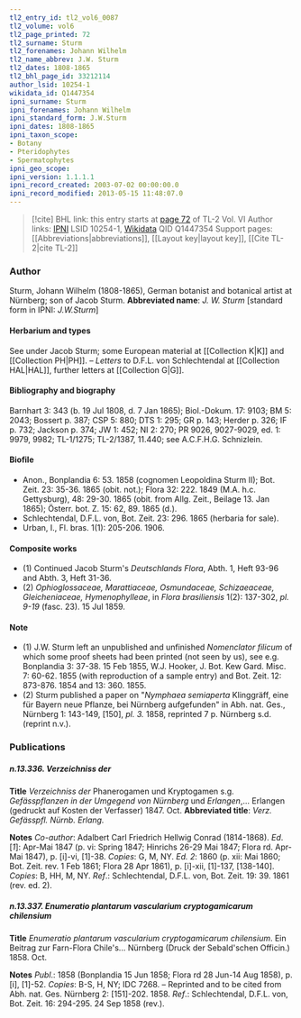 ```yaml
---
tl2_entry_id: tl2_vol6_0087
tl2_volume: vol6
tl2_page_printed: 72
tl2_surname: Sturm
tl2_forenames: Johann Wilhelm
tl2_name_abbrev: J.W. Sturm
tl2_dates: 1808-1865
tl2_bhl_page_id: 33212114
author_lsid: 10254-1
wikidata_id: Q1447354
ipni_surname: Sturm
ipni_forenames: Johann Wilhelm
ipni_standard_form: J.W.Sturm
ipni_dates: 1808-1865
ipni_taxon_scope: 
- Botany
- Pteridophytes
- Spermatophytes
ipni_geo_scope: 
ipni_version: 1.1.1.1
ipni_record_created: 2003-07-02 00:00:00.0
ipni_record_modified: 2013-05-15 11:48:07.0
---
```


> [!cite] BHL link: this entry starts at [page 72](https://www.biodiversitylibrary.org/page/33212114) of TL-2 Vol. VI
> Author links: [IPNI](https://www.ipni.org/a/10254-1) LSID 10254-1, [Wikidata](https://www.wikidata.org/wiki/Q1447354) QID Q1447354
> Support pages: [[Abbreviations|abbreviations]], [[Layout key|layout key]], [[Cite TL-2|cite TL-2]]

### Author

Sturm, Johann Wilhelm (1808-1865), German botanist and botanical artist at Nürnberg; son of Jacob Sturm. 
**Abbreviated name**: *J. W. Sturm* \[standard form in IPNI: *J.W.Sturm*\]

#### Herbarium and types

See under Jacob Sturm; some European material at [[Collection K|K]] and [[Collection PH|PH]]. – *Letters* to D.F.L. von Schlechtendal at [[Collection HAL|HAL]], further letters at [[Collection G|G]].

#### Bibliography and biography

Barnhart 3: 343 (b. 19 Jul 1808, d. 7 Jan 1865); Biol.-Dokum. 17: 9103; BM 5: 2043; Bossert p. 387; CSP 5: 880; DTS 1: 295; GR p. 143; Herder p. 326; IF p. 732; Jackson p. 374; JW 1: 452; NI 2: 270; PR 9026, 9027-9029, ed. 1: 9979, 9982; TL-1/1275; TL-2/1387, 11.440; see A.C.F.H.G. Schnizlein.

#### Biofile

- Anon., Bonplandia 6: 53. 1858 (cognomen Leopoldina Sturm II); Bot. Zeit. 23: 35-36. 1865 (obit. not.); Flora 32: 222. 1849 (M.A. h.c. Gettysburg), 48: 29-30. 1865 (obit. from Allg. Zeit., Beilage 13. Jan 1865); Österr. bot. Z. 15: 62, 89. 1865 (d.).
- Schlechtendal, D.F.L. von, Bot. Zeit. 23: 296. 1865 (herbaria for sale).
- Urban, I., Fl. bras. 1(1): 205-206. 1906.

#### Composite works

- (1) Continued Jacob Sturm's *Deutschlands Flora*, Abth. 1, Heft 93-96 and Abth. 3, Heft 31-36.
- (2) *Ophioglossaceae, Marattiaceae, Osmundaceae, Schizaeaceae, Gleicheniaceae, Hymenophylleae*, in *Flora brasiliensis* 1(2): 137-302, *pl. 9-19* (fasc. 23). 15 Jul 1859.

#### Note

- (1) J.W. Sturm left an unpublished and unfinished *Nomenclator filicum* of which some proof sheets had been printed (not seen by us), see e.g. Bonplandia 3: 37-38. 15 Feb 1855, W.J. Hooker, J. Bot. Kew Gard. Misc. 7: 60-62. 1855 (with reproduction of a sample entry) and Bot. Zeit. 12: 873-876. 1854 and 13: 360. 1855.
- (2) Sturm published a paper on "*Nymphaea semiaperta* Klinggräff, eine für Bayern neue Pflanze, bei Nürnberg aufgefunden" in Abh. nat. Ges., Nürnberg 1: 143-149, \[150\], *pl. 3.* 1858, reprinted 7 p. Nürnberg s.d. (reprint n.v.).

### Publications

##### n.13.336. Verzeichniss der

**Title**
*Verzeichniss der* Phanerogamen und Kryptogamen s.g. *Gefässpflanzen in der Umgegend von Nürnberg* und *Erlangen*,... Erlangen (gedruckt auf Kosten der Verfasser) 1847. Oct.
**Abbreviated title**: *Verz. Gefässpfl. Nürnb. Erlang.*

**Notes**
*Co-author*: Adalbert Carl Friedrich Hellwig Conrad (1814-1868).
*Ed*. \[*1*\]: Apr-Mai 1847 (p. vi: Spring 1847; Hinrichs 26-29 Mai 1847; Flora rd. Apr-Mai 1847), p. \[i\]-vi, \[1\]-38. *Copies*: G, M, NY.
*Ed. 2*: 1860 (p. xii: Mai 1860; Bot. Zeit. rev. 1 Feb 1861; Flora 28 Apr 1861), p. \[i\]-xii, \[1\]-137, \[138-140\]. *Copies*: B, HH, M, NY.
*Ref*.: Schlechtendal, D.F.L. von, Bot. Zeit. 19: 39. 1861 (rev. ed. 2).

##### n.13.337. Enumeratio plantarum vascularium cryptogamicarum chilensium

**Title**
*Enumeratio plantarum vascularium cryptogamicarum chilensium*. Ein Beitrag zur Farn-Flora Chile's... Nürnberg (Druck der Sebald'schen Officin.) 1858. Oct.

**Notes**
*Publ*.: 1858 (Bonplandia 15 Jun 1858; Flora rd 28 Jun-14 Aug 1858), p. \[i\], \[1\]-52.
*Copies*: B-S, H, NY; IDC 7268. – Reprinted and to be cited from Abh. nat. Ges. Nürnberg 2: \[151\]-202. 1858.
*Ref*.: Schlechtendal, D.F.L. von, Bot. Zeit. 16: 294-295. 24 Sep 1858 (rev.).

